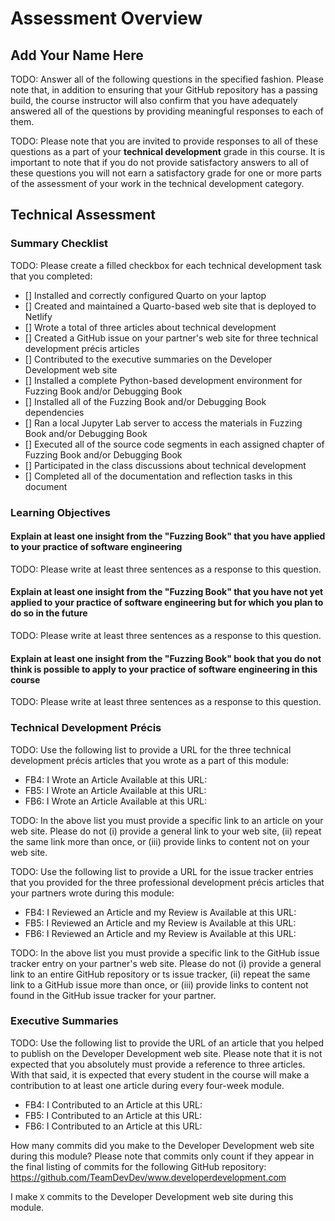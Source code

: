 # Assessment Overview

## Add Your Name Here

TODO: Answer all of the following questions in the specified fashion. Please
note that, in addition to ensuring that your GitHub repository has a passing
build, the course instructor will also confirm that you have adequately answered
all of the questions by providing meaningful responses to each of them.

TODO: Please note that you are invited to provide responses to all of these
questions as a part of your **technical development** grade in this course.
It is important to note that if you do not provide satisfactory answers to all
of these questions you will not earn a satisfactory grade for one or more parts
of the assessment of your work in the technical development category.

## Technical Assessment

### Summary Checklist

TODO: Please create a filled checkbox for each technical development task that you completed:

- [] Installed and correctly configured Quarto on your laptop
- [] Created and maintained a Quarto-based web site that is deployed to Netlify
- [] Wrote a total of three articles about technical development
- [] Created a GitHub issue on your partner's web site for three technical development précis articles
- [] Contributed to the executive summaries on the Developer Development web site
- [] Installed a complete Python-based development environment for Fuzzing Book and/or Debugging Book
- [] Installed all of the Fuzzing Book and/or Debugging Book dependencies
- [] Ran a local Jupyter Lab server to access the materials in Fuzzing Book and/or Debugging Book
- [] Executed all of the source code segments in each assigned chapter of Fuzzing Book and/or Debugging Book
- [] Participated in the class discussions about technical development
- [] Completed all of the documentation and reflection tasks in this document

### Learning Objectives

#### Explain at least one insight from the "Fuzzing Book" that you have applied to your practice of software engineering

TODO: Please write at least three sentences as a response to this question.

#### Explain at least one insight from the "Fuzzing Book" that you have not yet applied to your practice of software engineering but for which you plan to do so in the future

TODO: Please write at least three sentences as a response to this question.

#### Explain at least one insight from the "Fuzzing Book" book that you do not think is possible to apply to your practice of software engineering in this course

TODO: Please write at least three sentences as a response to this question.

### Technical Development Précis

TODO: Use the following list to provide a URL for the three technical development
précis articles that you wrote as a part of this module:

- FB4: I Wrote an Article Available at this URL:
- FB5: I Wrote an Article Available at this URL:
- FB6: I Wrote an Article Available at this URL:

TODO: In the above list you must provide a specific link to an article on your
web site. Please do not (i) provide a general link to your web site, (ii) repeat
the same link more than once, or (iii) provide links to content not on your web
site.

TODO: Use the following list to provide a URL for the issue tracker entries that you
provided for the three professional development précis articles that your
partners wrote during this module:

- FB4: I Reviewed an Article and my Review is Available at this URL:
- FB5: I Reviewed an Article and my Review is Available at this URL:
- FB6: I Reviewed an Article and my Review is Available at this URL:

TODO: In the above list you must provide a specific link to the GitHub issue
tracker entry on your partner's web site. Please do not (i) provide a general
link to an entire GitHub repository or ts issue tracker, (ii) repeat the same
link to a GitHub issue more than once, or (iii) provide links to content not
found in the GitHub issue tracker for your partner.

### Executive Summaries

TODO: Use the following list to provide the URL of an article that you helped to
publish on the Developer Development web site. Please note that it is not
expected that you absolutely must provide a reference to three articles. With
that said, it is expected that every student in the course will make a
contribution to at least one article during every four-week module.

- FB4: I Contributed to an Article at this URL:
- FB5: I Contributed to an Article at this URL:
- FB6: I Contributed to an Article at this URL:

How many commits did you make to the Developer Development web site during this
module? Please note that commits only count if they appear in the final listing
of commits for the following GitHub repository: https://github.com/TeamDevDev/www.developerdevelopment.com

I make `X` commits to the Developer Development web site during this module.
